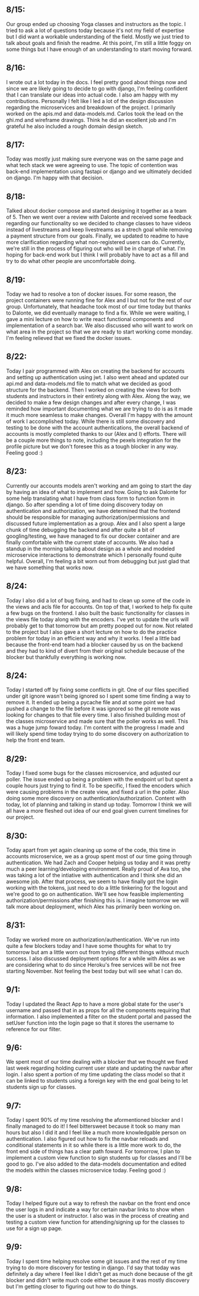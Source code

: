 ## 8/15: 
Our group ended up choosing Yoga classes and instructors as the topic. I tried to ask a lot of questions today because it's not my field of expertise but I did want a workable understanding of the field. Mostly we just tried to talk about goals and finish the readme. At this point, I'm still a little foggy on some things but I have enough of an understanding to start moving forward.

## 8/16: 
I wrote out a lot today in the docs. I feel pretty good about things now and since we are likely going to decide to go with django, I'm feeling confident that I can translate our ideas into actual code. I also am happy with my contributions. Personally I felt like I led a lot of the design discussion regarding the microservices and breakdown of the project. I primarily worked on the apis.md and data-models.md. Carlos took the lead on the ghi.md and wireframe drawings. Think he did an excellent job and I'm grateful he also included a rough domain design sketch.

## 8/17: 
Today was mostly just making sure everyone was on the same page and what tech stack we were agreeing to use. The topic of contention was back-end implementation using fastapi or django and we ultimately decided on django. I'm happy with that decision.

## 8/18: 
Talked about docker compose and started designing it together as a team of 5. Then we went over a review with Dalonte and received some feedback regarding our functionality so we decided to change classes to have videos instead of livestreams and keep livestreams as a strech goal while removing a payment structure from our goals. Finally, we updated to readme to have more clarification regarding what non-registered users can do. Currently, we're still in the process of figuring out who will be in charge of what. I'm hoping for back-end work but I think I will probably have to act as a fill and try to do what other people are uncomfortable doing.

## 8/19:
Today we had to resolve a ton of docker issues. For some reason, the project containers were running fine for Alex and I but not for the rest of our group. Unfortunately, that headache took most of our time today but thanks to Dalonte, we did eventually manage to find a fix. While we were waiting, I gave a mini lecture on how to write react functional components and implementation of a search bar. We also discussed who will want to work on what area in the project so that we are ready to start working come monday. I'm feeling relieved that we fixed the docker issues.

## 8/22:
Today I pair programmed with Alex on creating the backend for accounts and setting up authentication using jwt. I also went ahead and updated our api.md and data-models.md file to match what we decided as good structure for the backend. Then I worked on creating the views for both students and instructors in their entirety along with Alex. Along the way, we decided to make a few design changes and after every change, I was reminded how important documenting what we are trying to do is as it made it much more seamless to make changes. Overall I'm happy with the amount of work I accomplished today. While there is still some discovery and testing to be done with the account authentications, the overall backend of accounts is mostly completed thanks to our (Alex and I) efforts. There will be a couple more things to note, including the pexels integration for the profile picture but we don't foresee this as a tough blocker in any way. Feeling good :) 

## 8/23:
Currently our accounts models aren't working and am going to start the day by having an idea of what to implement and how. Going to ask Dalonte for some help translating what I have from class form to function form in django. So after spending a lot of time doing discovery today on authentication and authorization, we have determined that the frontend should be responsible for managing authorization/permissions and discussed future implementation as a group. Alex and I also spent a large chunk of time debugging the backend and after quite a bit of googling/testing, we have managed to fix our docker container and are finally comfortable with the current state of accounts. We also had a standup in the morning talking about design as a whole and modeled microservice interactions to demonstrate which I personally found quite helpful. Overall, I'm feeling a bit worn out from debugging but just glad that we have something that works now.

## 8/24:
Today I also did a lot of bug fixing, and had to clean up some of the code in the views and acls file for accounts. On top of that, I worked to help fix quite a few bugs on the frontend. I also built the basic functionality for classes in the views file today along with the encoders. I've yet to update the urls will probably get to that tomorrow but am pretty pooped out for now. Not related to the project but I also gave a short lecture on how to do the practice problem for today in an efficient way and why it works. I feel a little bad because the front-end team had a blocker caused by us on the backend and they had to kind of divert from their original schedule because of the blocker but thankfully everything is working now.

## 8/24:
Today I started off by fixing some conflicts in git. One of our files specified under git ignore wasn't being ignored so I spent some time finding a way to remove it. It ended up being a pycache file and at some point we had pushed a change to the file before it was ignored so the git remote was looking for changes to that file every time. I also finished building most of the classes microservice and made sure that the poller works as well. This was a huge jump foward today. I'm content with the progress I made and will likely spend time today trying to do some discovery on authorization to help the front end team.

## 8/29:
Today I fixed some bugs for the classes microservice, and adjusted our poller. The issue ended up being a problem with the endpoint url but spent a couple hours just trying to find it. To be specific, I fixed the encoders which were causing problems in the create view, and fixed a url in the poller. Also doing some more discovery on authentication/authorization. Content with today, lot of planning and talking in stand up today. Tomorrow I think we will all have a more fleshed out idea of our end goal given current timelines for our project.

## 8/30:
Today apart from yet again cleaning up some of the code, this time in accounts microservice, we as a group spent most of our time going through authentication. We had Zach and Cooper helping us today and it was pretty much a peer learning/developing environment. Really proud of Ava too, she was taking a lot of the intiative with authentication and I think she did an awesome job. After that process, we seem to have finally got the login working with the tokens, just need to do a little tinkering for the logout and we're good to go on authentication. We'll see how feasible implementing authorization/permissions after finishing this is. I imagine tomorrow we will talk more about deployment, which Alex has primarily been working on.

## 8/31:
Today we worked more on authorization/authentication. We've run into quite a few blockers today and I have some thoughts for what to try tomorrow but am a little worn out from trying different things without much success. I also discussed deployment options for a while with Alex as we are considering what to do since Heroku's free services will be not free starting November. Not feeling the best today but will see what I can do.

## 9/1:
Today I updated the React App to have a more global state for the user's username and passed that in as props for all the components requiring that information. I also implemented a filter on the student portal and passed the setUser function into the login page so that it stores the username to reference for our filter.

## 9/6:
We spent most of our time dealing with a blocker that we thought we fixed last week regarding holding current user state and updating the navbar after login. I also spent a portion of my time updating the class model so that it can be linked to students using a foreign key with the end goal being to let students sign up for classes.

## 9/7:
Today I spent 90% of my time resolving the aformentioned blocker and I finally managed to do it! I feel bittersweet because it took so many man hours but also I did it and I feel like a much more knowledgable person on authentication. I also figured out how to fix the navbar reloads and conditional statements in it so while there is a little more work to do, the front end side of things has a clear path foward. For tomorrow, I plan to implement a custom view function to sign students up for classes and I'll be good to go. I've also added to the data-models documentation and edited the models within the classes microservice today. Feeling good :)

## 9/8:
Today I helped figure out a way to refresh the navbar on the front end once the user logs in and indicate a way for certain navbar links to show when the user is a student or instructor. I also was in the process of creating and testing a custom view function for attending/signing up for the classes to use for a sign up page.

## 9/9:
Today I spent time helping resolve some git issues and the rest of my time trying to do more discovery for testing in django. I'd say that today was definitely a day where I feel like I didn't get as much done because of the git blocker and didn't write much code either because it was mostly discovery but I'm getting closer to figuring out how to do things.